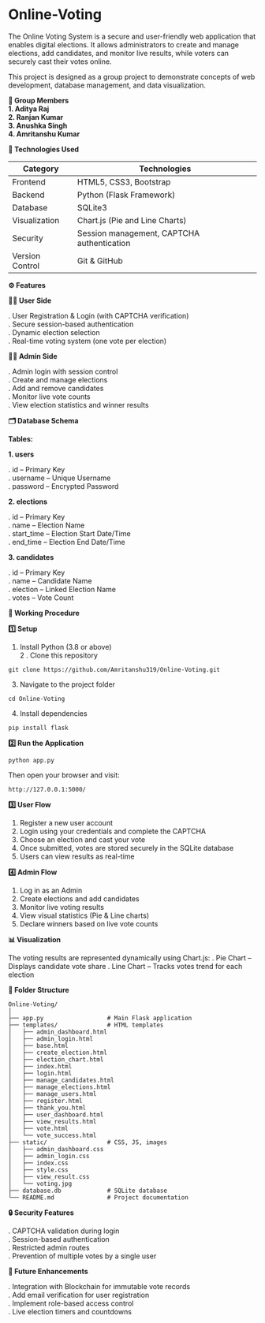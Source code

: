 # Online-Voting
The Online Voting System is a secure and user-friendly web application that enables digital elections. It allows administrators to create and manage elections, add candidates, and monitor live results, while voters can securely cast their votes online.

This project is designed as a group project to demonstrate concepts of web development, database management, and data visualization.

**👥 Group Members**                                                                                                                                         
**1. Aditya Raj**                                                                                                                                             
**2. Ranjan Kumar**                                                                                                                                          
**3. Anushka Singh**                                                                                                                                          
**4. Amritanshu Kumar**

**🧰 Technologies Used**

|**Category**	       |         **Technologies**                    |                                                                                          
|--------------------|---------------------------------------------|
|Frontend	           |  HTML5, CSS3, Bootstrap                     |                                                                                          
|Backend	           |  Python (Flask Framework)                   |                                                                                          
|Database	           |  SQLite3                                    |                                                                                          
|Visualization  	   |  Chart.js (Pie and Line Charts)             |                                                                                          
|Security	           |  Session management, CAPTCHA authentication |                                                                                          
|Version Control	   |  Git & GitHub                               |  

**⚙️ Features**

**👨‍💻 User Side**

. User Registration & Login (with CAPTCHA verification)                                                                                                       
. Secure session-based authentication                                                                                                                         
. Dynamic election selection                                                                                                                                  
. Real-time voting system (one vote per election)

**🧑‍💼 Admin Side**

. Admin login with session control                                                                                                                            
. Create and manage elections                                                                                                                                 
. Add and remove candidates                                                                                                                                   
. Monitor live vote counts                                                                                                                                    
. View election statistics and winner results                                            

**🗂️ Database Schema**

**Tables:**

**1. users**

  . id – Primary Key                                                                                                                                           
  . username – Unique Username                                                                                                                                 
  . password – Encrypted Password

**2. elections**

  . id – Primary Key                                                                                                                                           
  . name – Election Name                                                                                                                                       
  . start_time – Election Start Date/Time                                                                                                                      
  . end_time – Election End Date/Time                                                                                                                          

**3. candidates**

  . id – Primary Key                                                                                                                                           
  . name – Candidate Name                                                                                                                                      
  . election – Linked Election Name                                                                                                                            
  . votes – Vote Count                                                                                                                                         

**🚀 Working Procedure**

**1️⃣ Setup**

  1. Install Python (3.8 or above)                                                                                                                             
  2 . Clone this repository
  
    git clone https://github.com/Amritanshu319/Online-Voting.git

  3. Navigate to the project folder
     
    cd Online-Voting

  4. Install dependencies

    pip install flask

**2️⃣ Run the Application**

    python app.py

  Then open your browser and visit:

    http://127.0.0.1:5000/
     
**3️⃣ User Flow**

1. Register a new user account
2. Login using your credentials and complete the CAPTCHA
3. Choose an election and cast your vote
4. Once submitted, votes are stored securely in the SQLite database
5. Users can view results as real-time

**4️⃣ Admin Flow**

1. Log in as an Admin
2. Create elections and add candidates
3. Monitor live voting results
4. View visual statistics (Pie & Line charts)
5. Declare winners based on live vote counts

**📊 Visualization**

The voting results are represented dynamically using Chart.js:
  . Pie Chart – Displays candidate vote share
  . Line Chart – Tracks votes trend for each election

**🧩 Folder Structure**

    Online-Voting/
    │
    ├── app.py                  # Main Flask application
    ├── templates/              # HTML templates
    │   ├── admin_dashboard.html
    │   ├── admin_login.html
    │   ├── base.html
    │   ├── create_election.html
    │   ├── election_chart.html
    │   ├── index.html
    │   ├── login.html
    │   ├── manage_candidates.html
    │   ├── manage_elections.html
    │   ├── manage_users.html
    │   ├── register.html
    │   ├── thank_you.html
    │   ├── user_dashboard.html
    │   ├── view_results.html
    │   ├── vote.html
    │   └── vote_success.html
    ├── static/                 # CSS, JS, images
    │   ├── admin_dashboard.css
    │   ├── admin_login.css
    │   ├── index.css
    │   ├── style.css
    │   ├── view_result.css
    │   └── voting.jpg
    ├── database.db             # SQLite database
    └── README.md               # Project documentation

**🔒 Security Features**

  . CAPTCHA validation during login                                                                                                                           
  . Session-based authentication                                                                                                                              
  . Restricted admin routes                                                                                                                                   
  . Prevention of multiple votes by a single user

**🧠 Future Enhancements**

  . Integration with Blockchain for immutable vote records                                                                                                    
  . Add email verification for user registration                                                                                                              
  . Implement role-based access control                                                                                                                       
  . Live election timers and countdowns
